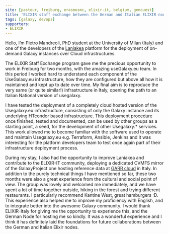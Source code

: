 ```yaml
---
site: [pasteur, freiburg, erasmusmc, elixir-it, belgium, genouest]
title: 'ELIXIR staff exchange between the German and Italian ELIXIR nodes'
tags: [galaxy, devops]
supporters:
- ELIXIR
---
```


Hello, I’m Pietro Mandreoli, PhD student at the University of Milan (Italy) and one of the developers of the [Laniakea](laniakea-elixir-it.github.io) platform for the deployment of on-demand Galaxy instances over Cloud infrastructures.

The ELIXIR Staff Exchange program gave me the precious opportunity to work in Freiburg for two months, with the amazing useGalaxy.eu team. 
In this period I worked hard to understand each component of the UseGalaxy.eu infrastructure, how they are configured but above all how it is maintained and kept up to date over time.
My final aim is to reproduce the very same (or quite similar!) infrastructure in Italy, opening the path to an Italian National version of usegalaxy. 

I have tested the deployment of a completely cloud hosted version of the Usegalaxy.eu infrastructure, consisting of only the Galaxy instance and its underlying HTcondor based infrastructure. This deployment procedure once finished, tested and documented, can be used by other groups as a starting point, a seed, for the development  of other  Usegalaxy.\* services.
This work allowed me to become familiar with the software used to operate and maintain Usegalaxy.eu e.g. Terraform, Ansible, Jenkins and it was interesting for the platform developers team to test once again part of their infrastructure deployment process.

During my stay, I also had the opportunity to improve Laniakea and contribute to the ELIXIR-IT community, deploying a dedicated CVMFS mirror of the GalaxyProject one hosting reference data at [GARR cloud](https://cloud.garr.it) in Italy.
In addition to the purely technical things I have mentioned so far, these two months were also a great experience from the cultural and social point of view. 
The group was lovely and welcomed me immediately, and we have spent a lot of time together outside, hiking in the forest and trying different restaurants. I particularly recommend Kantine West, great hamburgers :D.
This experience also helped me to improve my proficiency with English, and to integrate better into the awesome Galaxy community.
I would thank ELIXIR-Italy  for giving me the opportunity to experience this, and the German Node for hosting me so kindly. It was a wonderful experience and I think it has definitely laid the foundations for future collaborations between the German and Italian Elixir nodes.
